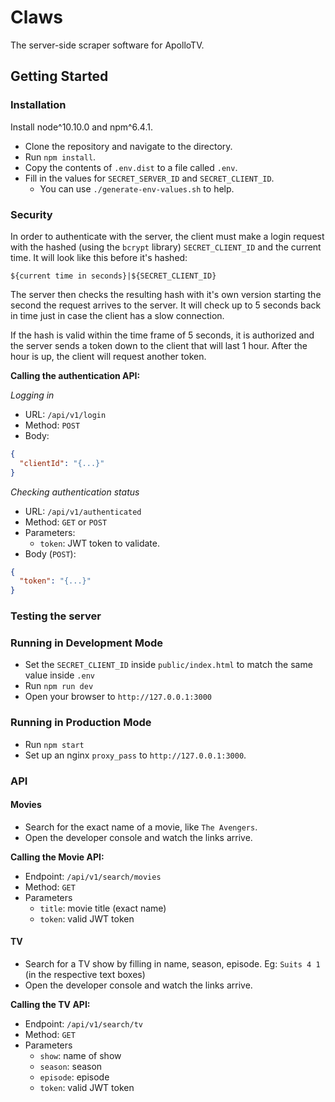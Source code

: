 # Claws
The server-side scraper software for ApolloTV.

## Getting Started

### Installation
Install node^10.10.0 and npm^6.4.1.
- Clone the repository and navigate to the directory.
- Run `npm install`.
- Copy the contents of `.env.dist` to a file called `.env`.
- Fill in the values for `SECRET_SERVER_ID` and `SECRET_CLIENT_ID`.
    - You can use `./generate-env-values.sh` to help.

### Security
In order to authenticate with the server, the client must make a login
request with the hashed (using the `bcrypt` library) `SECRET_CLIENT_ID` and the 
current time. It will look like this before it's hashed: 

`${current time in seconds}|${SECRET_CLIENT_ID}`

The server then checks the resulting hash with it's own version starting the 
second the request arrives to the server. It will check up to 5 seconds back in 
time just in case the client has a slow connection.

If the hash is valid within the time frame of 5 seconds, it is authorized and 
the server sends a token down to the client that will last 1 hour. After the 
hour is up, the client will request another token.

**Calling the authentication API:**  

*Logging in*

- URL: `/api/v1/login`
- Method: `POST`
- Body:
```json
{
  "clientId": "{...}"
}
```

*Checking authentication status*
- URL: `/api/v1/authenticated`
- Method: `GET` or `POST`
- Parameters:
    - `token`: JWT token to validate.
- Body (`POST`):
```json
{
  "token": "{...}"
}
```

### Testing the server

### Running in Development Mode
- Set the `SECRET_CLIENT_ID` inside `public/index.html` to match the same value inside `.env`
- Run `npm run dev`
- Open your browser to `http://127.0.0.1:3000`

### Running in Production Mode
- Run `npm start`
- Set up an nginx `proxy_pass` to `http://127.0.0.1:3000`.


### API

#### Movies
- Search for the exact name of a movie, like `The Avengers`.
- Open the developer console and watch the links arrive.

**Calling the Movie API:**
- Endpoint: `/api/v1/search/movies`
- Method: `GET`
- Parameters
    - `title`: movie title (exact name) <br>
    - `token`: valid JWT token


#### TV
- Search for a TV show by filling in name, season, episode. Eg: `Suits 4 1` (in the respective text boxes)
- Open the developer console and watch the links arrive.

**Calling the TV API:**
- Endpoint: `/api/v1/search/tv`
- Method: `GET`
- Parameters
    - `show`: name of show  
    - `season`: season  
    - `episode`: episode  
    - `token`: valid JWT token
